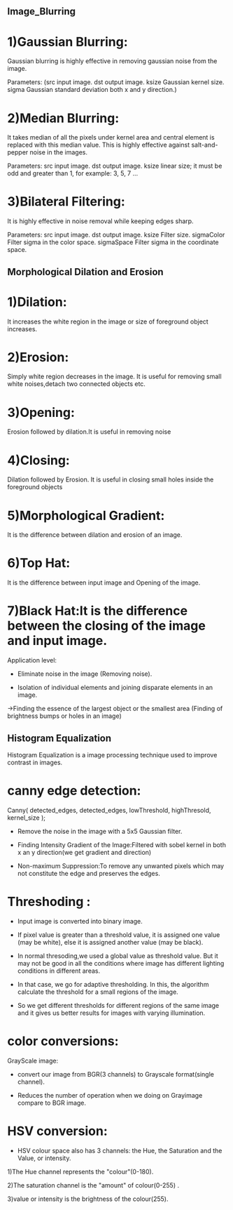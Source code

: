 ## Image_Blurring

# 1)Gaussian Blurring:    

Gaussian blurring is highly effective in removing gaussian noise from the image.

Parameters: (src	input image. dst output image. ksize	Gaussian kernel size. sigma	Gaussian standard deviation both x and y direction.)

# 2)Median Blurring:      

It takes median of all the pixels under kernel area and central element is replaced with this median value.
This is highly effective against salt-and-pepper noise in the images.

Parameters: src	input image. dst output image. ksize	linear size; it must be odd and greater than 1, for example: 3, 5, 7 ...

# 3)Bilateral Filtering: 

It is highly effective in noise removal while keeping edges sharp.

Parameters: src	input image. dst output image. ksize	Filter size. sigmaColor Filter sigma in the color space. sigmaSpace Filter sigma in the coordinate space.

## Morphological Dilation and Erosion 

# 1)Dilation:

It increases the white region in the image or size of foreground object increases.

# 2)Erosion:

Simply white region decreases in the image. 
It is useful for removing small white noises,detach two connected objects etc.

# 3)Opening:
Erosion followed by dilation.It is useful in removing noise

# 4)Closing:
Dilation followed by Erosion.
It is useful in closing small holes inside the foreground objects

# 5)Morphological Gradient:
It is the difference between dilation and erosion of an image.

# 6)Top Hat: 
It is the difference between input image and Opening of the image.

# 7)Black Hat:It is the difference between the closing of the image and input image.

Application level:    

- Eliminate noise in the image (Removing noise).

- Isolation of individual elements and joining disparate elements in an image.

->Finding the essence of the largest object or the smallest area (Finding of brightness bumps or holes in an image)

## Histogram Equalization    

Histogram Equalization is a image processing technique used to improve contrast in images.

# canny edge detection:

Canny( detected_edges, detected_edges, lowThreshold, highThresold, kernel_size );

- Remove the noise in the image with a 5x5 Gaussian filter.

- Finding Intensity Gradient of the Image:Filtered with sobel kernel in both x an y direction(we get gradient and direction)

- Non-maximum Suppression:To remove any unwanted pixels which may not constitute the edge and preserves the edges.

# Threshoding :

- Input image is converted into binary image.

- If pixel value is greater than a threshold value, it is assigned one value (may be white), else it is assigned another value (may be black).

- In normal thresoding,we used a global value as threshold value. But it may not be good in all the conditions where image has different lighting conditions in different areas.

- In that case, we go for adaptive thresholding. In this, the algorithm calculate the threshold for a small regions of the image.

- So we get different thresholds for different regions of the same image and it gives us better results for images with varying illumination.

# color conversions:

GrayScale image:

- convert our image from BGR(3 channels) to Grayscale format(single channel).

- Reduces the number of operation when we doing on Grayimage compare to BGR image.

# HSV conversion:

- HSV colour space also has 3 channels: the Hue, the Saturation and the Value, or intensity.

1)The Hue channel represents the "colour"(0-180).

2)The saturation channel is the "amount" of colour(0-255) .

3)value or intensity is the brightness of the colour(255).

